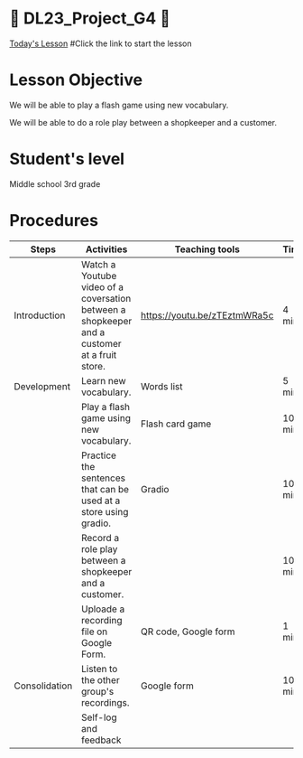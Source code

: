 # :book: DL23_Project_G4 :book:

[Today's Lesson](https://github.com/okohkim/DL23_Project_G4/blob/main/G4Teaching.ipynb)   #Click the link to start the lesson

# Lesson Objective
  We will be able to play a flash game using new vocabulary.

  We will be able to do a role play between a shopkeeper and a customer.
  
  
# Student's level
  Middle school 3rd grade
 
 
# Procedures
| Steps | Activities | Teaching tools | Time |  
|-----|-----|---------|-------| 
|Introduction |Watch a Youtube video of a coversation between a shopkeeper and a customer at a fruit store.|https://youtu.be/zTEztmWRa5c|4 min|
|Development| Learn new vocabulary.|Words list|5 min|
||Play a flash game using new vocabulary.|Flash card game|10 min|
||Practice the sentences that can be used at a store using gradio.|Gradio|10 min|
||Record a role play between a shopkeeper and a customer.||10 min|
||Uploade a recording file on Google Form.|QR code, Google form|1 min|
|Consolidation|Listen to the other group's recordings.|Google form|10 min|
||Self-log and feedback|||
